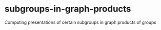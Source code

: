 # subgroups-in-graph-products
Computing presentations of certain subgroups in graph products of groups
